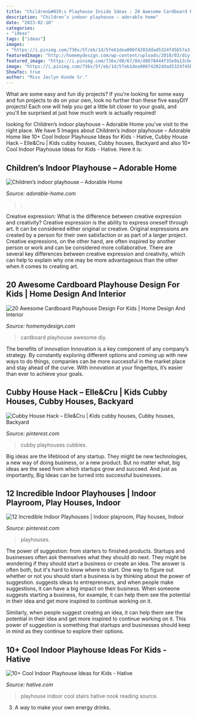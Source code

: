 ```yaml
---
title: "Children&#039;s Playhouse Inside Ideas : 20 Awesome Cardboard Playhouse Design For Kids"
description: "Children’s indoor playhouse – adorable home"
date: "2023-02-10"
categories:
- "ideas"
tags: ["ideas"]
images:
- "https://i.pinimg.com/736x/5f/eb/1d/5feb1dea006f4202ddad5324f45b57a3.jpg"
featuredImage: "http://homemydesign.com/wp-content/uploads/2018/03/diy-cardboard-kids-playhouse-ideas.jpg"
featured_image: "https://i.pinimg.com/736x/d8/67/84/d8678444f35e9a13cbe5451e606ca98a.jpg"
image: "https://i.pinimg.com/736x/5f/eb/1d/5feb1dea006f4202ddad5324f45b57a3.jpg"
ShowToc: true
author: "Miss Jaclyn Kunde Sr."
---
```



What are some easy and fun diy projects?
If you're looking for some easy and fun projects to do on your own, look no further than these five easyDIY projects! Each one will help you get a little bit closer to your goals, and you'll be surprised at just how much work is actually required!

	

		
looking for Children’s indoor playhouse – Adorable Home you've visit to the right place. We have 5 Images about Children’s indoor playhouse – Adorable Home like 10+ Cool Indoor Playhouse Ideas for Kids - Hative, Cubby House Hack – Elle&amp;Cru | Kids cubby houses, Cubby houses, Backyard and also 10+ Cool Indoor Playhouse Ideas for Kids - Hative. Here it is:
		
    
## Children’s Indoor Playhouse – Adorable Home

<img loading=lazy src="https://adorable-home.com/wp-content/uploads/2012/09/Children-indoor-playhouse-1.jpg" onerror="this.onerror=null;this.src='https://tse2.mm.bing.net/th?id=OIP.9fB75uPeJhcR-BUjRVUHDgHaFN&amp;pid=15.1';" alt="Children’s indoor playhouse – Adorable Home">

_Source: adorable-home.com_

>. 

	

Creative expression: What is the difference between creative expression and creativity?
Creative expression is the ability to express oneself through art. It can be considered either original or creative. Original expressions are created by a person for their own satisfaction or as part of a larger project. Creative expressions, on the other hand, are often inspired by another person or work and can be considered more collaborative. There are several key differences between creative expression and creativity, which can help to explain why one may be more advantageous than the other when it comes to creating art.

    
## 20 Awesome Cardboard Playhouse Design For Kids | Home Design And Interior

<img loading=lazy src="http://homemydesign.com/wp-content/uploads/2018/03/diy-cardboard-kids-playhouse-ideas.jpg" onerror="this.onerror=null;this.src='https://tse1.mm.bing.net/th?id=OIP.BZIx9YiRF6A66qikG6pGhQHaKk&amp;pid=15.1';" alt="20 Awesome Cardboard Playhouse Design For Kids | Home Design And Interior">

_Source: homemydesign.com_

>cardboard playhouse awesome diy. 

	

The benefits of innovation
Innovation is a key component of any company’s strategy. By constantly exploring different options and coming up with new ways to do things, companies can be more successful in the market place and stay ahead of the curve. With innovation at your fingertips, it’s easier than ever to achieve your goals.

    
## Cubby House Hack – Elle&amp;Cru | Kids Cubby Houses, Cubby Houses, Backyard

<img loading=lazy src="https://i.pinimg.com/736x/d8/67/84/d8678444f35e9a13cbe5451e606ca98a.jpg" onerror="this.onerror=null;this.src='https://tse1.mm.bing.net/th?id=OIP.xEgpu0tlwDKLRoj9yUtgrgHaJ4&amp;pid=15.1';" alt="Cubby House Hack – Elle&amp;Cru | Kids cubby houses, Cubby houses, Backyard">

_Source: pinterest.com_

>cubby playhouses cubbies. 

	

Big ideas are the lifeblood of any startup. They might be new technologies, a new way of doing business, or a new product. But no matter what, big ideas are the seed from which startups grow and succeed. And just as importantly, Big Ideas can be turned into successful businesses.

    
## 12 Incredible Indoor Playhouses | Indoor Playroom, Play Houses, Indoor

<img loading=lazy src="https://i.pinimg.com/736x/5f/eb/1d/5feb1dea006f4202ddad5324f45b57a3.jpg" onerror="this.onerror=null;this.src='https://tse2.mm.bing.net/th?id=OIP.7kdrLKXZdq9NCuKh0XuKxQHaGZ&amp;pid=15.1';" alt="12 Incredible Indoor Playhouses | Indoor playroom, Play houses, Indoor">

_Source: pinterest.com_

>playhouses. 

	

The power of suggestion: from starters to finished products.
Startups and businesses often ask themselves what they should do next. They might be wondering if they should start a business or create an idea. The answer is often both, but it's hard to know where to start. One way to figure out whether or not you should start a business is by thinking about the power of suggestion. 
 suggests ideas to entrepreneurs, and when people make suggestions, it can have a big impact on their business. When someone suggests starting a business, for example, it can help them see the potential in their idea and get more inspired to continue working on it. 

Similarly, when people suggest creating an idea, it can help them see the potential in their idea and get more inspired to continue working on it. This power of suggestion is something that startups and businesses should keep in mind as they continue to explore their options.

    
## 10+ Cool Indoor Playhouse Ideas For Kids - Hative

<img loading=lazy src="https://hative.com/wp-content/uploads/2014/11/indoor-playhouse/4-playhouses-under-the-stairs.jpg" onerror="this.onerror=null;this.src='https://tse3.mm.bing.net/th?id=OIP.PsFTSX0obXmlBrZAT7mlmQHaJ4&amp;pid=15.1';" alt="10+ Cool Indoor Playhouse Ideas for Kids - Hative">

_Source: hative.com_

>playhouse indoor cool stairs hative nook reading source. 

	

3. A way to make your own energy drinks.

